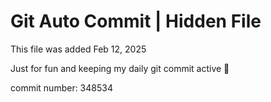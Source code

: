 # Git Auto Commit | Hidden File

This file was added Feb 12, 2025

Just for fun and keeping my daily git commit active 🤪

commit number: 348534
